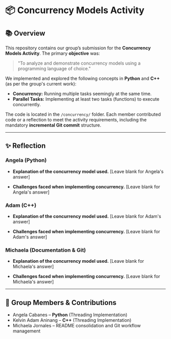 # 📦 Concurrency Models Activity

## 📚 Overview
This repository contains our group’s submission for the **Concurrency Models Activity**. The primary **objective** was:
> "To analyze and demonstrate concurrency models using a programming language of choice."

We implemented and explored the following concepts in **Python** and **C++** (as per the group's current work):

- **Concurrency:** Running multiple tasks seemingly at the same time.
- **Parallel Tasks:** Implementing at least two tasks (functions) to execute concurrently.

The code is located in the `/concurrency/` folder. Each member contributed code or a reflection to meet the activity requirements, including the mandatory **incremental Git commit** structure.

---

## ✨ Reflection

### Angela (Python)

* **Explanation of the concurrency model used.**
[Leave blank for Angela's answer]

* **Challenges faced when implementing concurrency.**
[Leave blank for Angela's answer]

### Adam (C++)

* **Explanation of the concurrency model used.**
[Leave blank for Adam's answer]

* **Challenges faced when implementing concurrency.**
[Leave blank for Adam's answer]

### Michaela (Documentation & Git)

* **Explanation of the concurrency model used.**
[Leave blank for Michaela's answer]

* **Challenges faced when implementing concurrency.**
[Leave blank for Michaela's answer]

---

## 👥 Group Members & Contributions

- Angela Cabanes – **Python** (Threading Implementation)
- Kelvin Adam Aninang – **C++** (Threading Implementation)
- Michaela Jornales – README consolidation and Git workflow management
